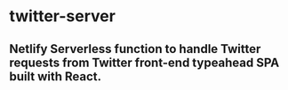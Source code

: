 # twitter-server
## Netlify Serverless function to handle Twitter requests from Twitter front-end typeahead SPA built with React.
